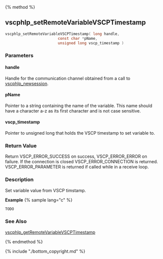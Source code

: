 
{% method %}
## vscphlp_setRemoteVariableVSCPTimestamp

```c
vscphlp_setRemoteVariableVSCPTimestamp( long handle, 
                        const char *pName, 
                        unsigned long vscp_timestamp ) 
```

### Parameters

#### handle
Handle for the communication channel obtained from a call to [vscphlp_newsession](vscphlp_newsession.md).

#### pName
Pointer to a string containing the name of the variable. This name should have a character a-z as its first character and is not case sensitive.

#### vscp_timestamp
Pointer to unsigned long that holds the VSCP timestamp to set variable to.

### Return Value
Return VSCP_ERROR_SUCCESS on success, VSCP_ERROR_ERROR on failure. If the connection is closed VSCP_ERROR_CONNECTION is returned. VSCP_ERROR_PARAMETER is returned if called while in a receive loop. 

### Description
Set variable value from VSCP timstamp.

**Example** {% sample lang="c" %}

```c
TODO
```

### See Also
[vscphlp_getRemoteVariableVSCPTimestamp](vscphlp_getremotevariablevscptimestamp.md)

{% endmethod %}

{% include "./bottom_copyright.md" %}
